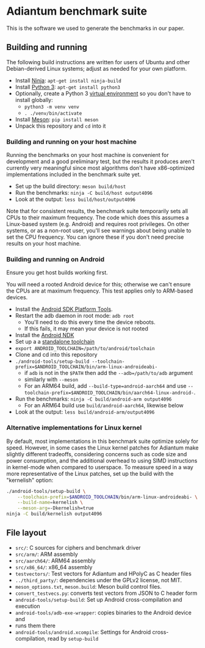 # Adiantum benchmark suite

This is the software we used to generate the benchmarks in our paper.

## Building and running

The following build instructions are written for users of Ubuntu and other
Debian-derived Linux systems; adjust as needed for your own platform.

* Install [Ninja](https://ninja-build.org/): `apt-get install ninja-build`
* Install [Python 3](https://www.python.org/): `apt-get install python3`
* Optionally, create a Python 3 [virtual environment](https://docs.python.org/3/library/venv.html)
  so you don't have to install globally:
    * `python3 -m venv venv`
    * `. ./venv/bin/activate`
* Install [Meson](https://mesonbuild.com/): `pip install meson`
* Unpack this repository and `cd` into it

### Building and running on your host machine

Running the benchmarks on your host machine is convenient for development and a
good preliminary test, but the results it produces aren't currently very
meaningful since most algorithms don't have x86-optimized implementations
included in the benchmark suite yet.

* Set up the build directory: `meson build/host`
* Run the benchmarks: `ninja -C build/host output4096`
* Look at the output: `less build/host/output4096`

Note that for consistent results, the benchmark suite temporarily sets all CPUs
to their maximum frequency.  The code which does this assumes a Linux-based
system (e.g. Android) and requires root privileges.  On other systems, or as a
non-root user, you'll see warnings about being unable to set the CPU frequency.
You can ignore these if you don't need precise results on your host machine.

### Building and running on Android

Ensure you get host builds working first.

You will need a rooted Android device for this; otherwise we can't ensure the
CPUs are at maximum frequency. This test applies only to ARM-based devices.

* Install the [Android SDK Platform Tools](https://developer.android.com/studio/releases/platform-tools).
* Restart the adb daemon in root mode: `adb root`
    * You'll need to do this every time the device reboots.
    * If this fails, it may mean your device is not rooted
* Install the [Android NDK](https://developer.android.com/ndk/)
* Set up a  a [standalone toolchain](https://developer.android.com/ndk/guides/standalone_toolchain)
* `export ANDROID_TOOLCHAIN=/path/to/android/toolchain`
* Clone and cd into this repository
* `./android-tools/setup-build --toolchain-prefix=$ANDROID_TOOLCHAIN/bin/arm-linux-androideabi-`
    * if `adb` is not in the `$PATH` then add the `--adb=/path/to/adb` argument
    * similarly with `--meson`
    * For an ARM64 build, add `--build-type=android-aarch64` and use
      `--toolchain-prefix=$ANDROID_TOOLCHAIN/bin/aarch64-linux-android-`.
* Run the benchmarks: `ninja -C build/android-arm output4096`
    * For an ARM64 build use `build/android-aarch64`, likewise below
* Look at the output: `less build/android-arm/output4096`

### Alternative implementations for Linux kernel

By default, most implementations in this benchmark suite optimize solely for
speed. However, in some cases the Linux kernel patches for Adiantum make
slightly different tradeoffs, considering concerns such as code size and power
consumption, and the additional overhead to using SIMD instructions in
kernel-mode when compared to userspace. To measure speed in a way more
representative of the Linux patches, set up the build with the "kernelish" option:

```sh
./android-tools/setup-build \
    --toolchain-prefix=$ANDROID_TOOLCHAIN/bin/arm-linux-androideabi- \
    --build-name=kernelish \
    --meson-arg=-Dkernelish=true
ninja -C build/kernelish output4096
```

## File layout

* `src/`: C sources for ciphers and benchmark driver
* `src/arm/`: ARM assembly
* `src/aarch64/`: ARM64 assembly
* `src/x86_64/`: x86_64 assembly
* `testvectors/`: Test vectors for Adiantum and HPolyC as C header files
* `../third_party/`: dependencies under the GPLv2 license, not MIT.
* `meson_options.txt`, `meson.build`: Meson build control files.
* `convert_testvecs.py`: converts test vectors from JSON to C header form
* `android-tools/setup-build`: Set up Android cross-compilation and
execution
* `android-tools/adb-exe-wrapper`: copies binaries to the Android device and
* runs them there
* `android-tools/android.xcompile`: Settings for Android cross-compilation,
read by `setup-build`
